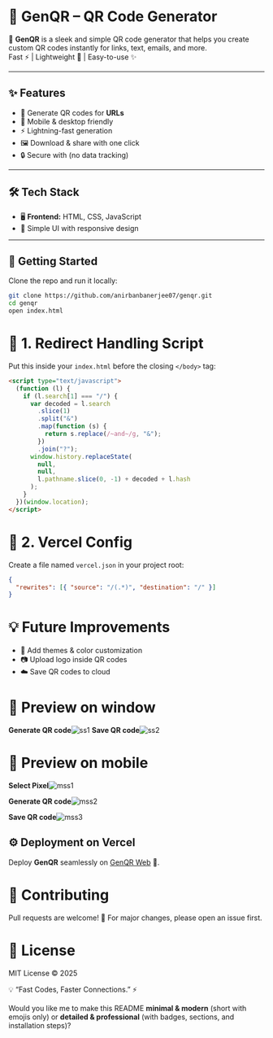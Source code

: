 # 🔗 GenQR – QR Code Generator  

🚀 **GenQR** is a sleek and simple QR code generator that helps you create custom QR codes instantly for links, text, emails, and more.  
Fast ⚡ | Lightweight 🎯 | Easy-to-use ✨  

---

## ✨ Features
- 🎨 Generate QR codes for **URLs**
- 📱 Mobile & desktop friendly
- ⚡ Lightning-fast generation
- 🖼️ Download & share with one click
- 🔒 Secure with (no data tracking)

---

## 🛠️ Tech Stack
- 🖥️ **Frontend:** HTML, CSS, JavaScript  
- 🎨 Simple UI with responsive design  

---

## 🚀 Getting Started
Clone the repo and run it locally:
```bash
git clone https://github.com/anirbanbanerjee07/genqr.git
cd genqr
open index.html
``` 

# 📜 1. Redirect Handling Script
Put this inside your `index.html` before the closing `</body>` tag:  

```html
<script type="text/javascript">
  (function (l) {
    if (l.search[1] === "/") {
      var decoded = l.search
        .slice(1)
        .split("&")
        .map(function (s) {
          return s.replace(/~and~/g, "&");
        })
        .join("?");
      window.history.replaceState(
        null,
        null,
        l.pathname.slice(0, -1) + decoded + l.hash
      );
    }
  })(window.location);
</script>
```

# 📜 2. Vercel Config
Create a file named `vercel.json` in your project root:

```json
{
  "rewrites": [{ "source": "/(.*)", "destination": "/" }]
}
```

# 💡 Future Improvements
- 🌈 Add themes & color customization
- 📷 Upload logo inside QR codes
- ☁️ Save QR codes to cloud


# 📸 Preview on window
**Generate QR code**![ss1](https://github.com/user-attachments/assets/6d8c71d4-3726-4237-b271-82db94ddb988)
**Save QR code**![ss2](https://github.com/user-attachments/assets/d49d0cf9-331a-45e9-85a8-e4806f1fa5ec)

# 📸 Preview on mobile
**Select Pixel**![mss1](https://github.com/user-attachments/assets/aec0d9a9-8e1c-4c1c-8107-d2f3237d956c)

**Generate QR code**![mss2](https://github.com/user-attachments/assets/6a5425f0-1996-4631-b0a0-a09b8ab39b60)

**Save QR code**![mss3](https://github.com/user-attachments/assets/8509b638-cb5f-4b09-81ea-2fdce9e50e6c)


## ⚙️ Deployment on Vercel  
Deploy **GenQR** seamlessly on [GenQR Web](https://gen-qr-web.vercel.app/) 🚀.


# 🤝 Contributing
Pull requests are welcome! 🙌
For major changes, please open an issue first.


# 📜 License
MIT License © 2025



💡 “Fast Codes, Faster Connections.” ⚡

Would you like me to make this README **minimal & modern** (short with emojis only) or **detailed & professional** (with badges, sections, and installation steps)?
